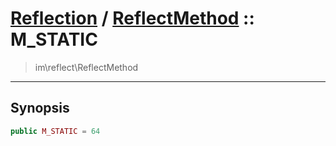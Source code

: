 # [Reflection](reflect.md) / [ReflectMethod](reflect-ReflectMethod.md) :: M_STATIC
 > im\reflect\ReflectMethod
____

## Synopsis
```php
public M_STATIC = 64
```
